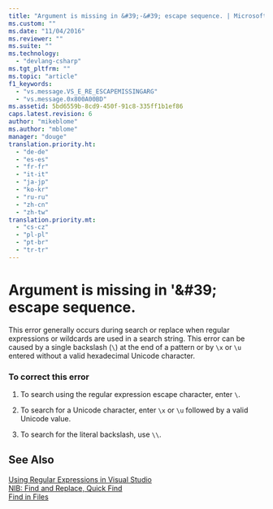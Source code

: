 ```yaml
---
title: "Argument is missing in &#39;-&#39; escape sequence. | Microsoft Docs"
ms.custom: ""
ms.date: "11/04/2016"
ms.reviewer: ""
ms.suite: ""
ms.technology: 
  - "devlang-csharp"
ms.tgt_pltfrm: ""
ms.topic: "article"
f1_keywords: 
  - "vs.message.VS_E_RE_ESCAPEMISSINGARG"
  - "vs.message.0x800A00BD"
ms.assetid: 5bd6559b-8cd9-450f-91c8-335ff1b1ef86
caps.latest.revision: 6
author: "mikeblome"
ms.author: "mblome"
manager: "douge"
translation.priority.ht: 
  - "de-de"
  - "es-es"
  - "fr-fr"
  - "it-it"
  - "ja-jp"
  - "ko-kr"
  - "ru-ru"
  - "zh-cn"
  - "zh-tw"
translation.priority.mt: 
  - "cs-cz"
  - "pl-pl"
  - "pt-br"
  - "tr-tr"
---
```

# Argument is missing in &#39;\&#39; escape sequence.
This error generally occurs during search or replace when regular expressions or wildcards are used in a search string. This error can be caused by a single backslash (`\`) at the end of a pattern or by `\x` or `\u` entered without a valid hexadecimal Unicode character.  
  
### To correct this error  
  
1.  To search using the regular expression escape character, enter `\`.  
  
2.  To search for a Unicode character, enter `\x` or `\u` followed by a valid Unicode value.  
  
3.  To search for the literal backslash, use `\\`.  
  
## See Also  
 [Using Regular Expressions in Visual Studio](../ide/using-regular-expressions-in-visual-studio.md)   
 [NIB: Find and Replace, Quick Find](http://msdn.microsoft.com/en-us/dad03582-4931-4893-83ba-84b37f5b1600)   
 [Find in Files](../ide/find-in-files.md)